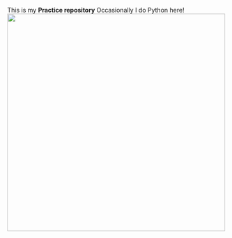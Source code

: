 This is my <strong>Practice repository</strong> Occasionally I do Python here!
<img src="https://upload.wikimedia.org/wikipedia/commons/thumb/0/0a/Python.svg/1200px-Python.svg.png" width="500px" height="500px"></img>
